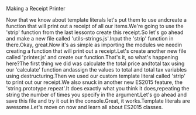 Making a Receipt Printer

Now that we know about template literals let's put them to use andcreate a function that will print out a receipt of all our items.We're going to use the 'strip' function from the last lessonto create this receipt.So let's go ahead and make a new file called 'utils-strings.js'.Input the 'strip' function in there.Okay, great.Now it's as simple as importing the modules we needin creating a function that will print out a receipt.Let's create another new file called 'printer.js' and create our function.That's it, so what's happening here?The first thing we did was calculate the total price andtotal tax using our 'calculate' function andassign the values to total and total tax variables using destructuring.Then we used our custom template literal called 'strip' to print out our receipt.We also snuck in another new ES2015 feature, the 'string.prototype.repeat'.It does exactly what you think it does,repeating the string the number of times you specify in the argument.Let's go ahead and save this file and try it out in the console.Great, it works.Template literals are awesome.Let's move on now and learn all about ES2015 classes.